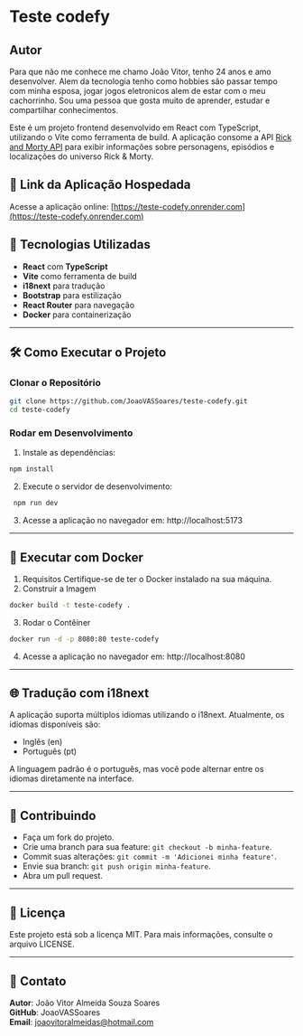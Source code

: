 # Teste codefy

## Autor
Para que não me conhece me chamo João Vitor, tenho 24 anos e amo desenvolver. Alem da tecnologia tenho como hobbies são passar tempo com minha esposa, jogar jogos eletronicos alem de estar com o meu cachorrinho. Sou uma pessoa que gosta muito de aprender, estudar e compartilhar conhecimentos.

Este é um projeto frontend desenvolvido em React com TypeScript, utilizando o Vite como ferramenta de build. A aplicação consome a API [Rick and Morty API](https://rickandmortyapi.com/) para exibir informações sobre personagens, episódios e localizações do universo Rick & Morty.

## 🔗 Link da Aplicação Hospedada

Acesse a aplicação online: [https://teste-codefy.onrender.com](https://teste-codefy.onrender.com)

## 🚀 Tecnologias Utilizadas

- **React** com **TypeScript**
- **Vite** como ferramenta de build
- **i18next** para tradução
- **Bootstrap** para estilização
- **React Router** para navegação
- **Docker** para containerização

----

## 🛠️ Como Executar o Projeto

### Clonar o Repositório

```bash
git clone https://github.com/JoaoVASSoares/teste-codefy.git
cd teste-codefy
```

### Rodar em Desenvolvimento
1. Instale as dependências:
```bash
npm install
```
2. Execute o servidor de desenvolvimento:
```bash
 npm run dev
```
3. Acesse a aplicação no navegador em: http://localhost:5173
----

## 🐳 Executar com Docker
1. Requisitos
Certifique-se de ter o Docker instalado na sua máquina.
2. Construir a Imagem
```bash
docker build -t teste-codefy .
```
3. Rodar o Contêiner
```bash
docker run -d -p 8080:80 teste-codefy
```
4. Acesse a aplicação no navegador em: http://localhost:8080
---

## 🌐 Tradução com i18next
A aplicação suporta múltiplos idiomas utilizando o i18next. Atualmente, os idiomas disponíveis são:

- Inglês (en)
- Português (pt)

A linguagem padrão é o português, mas você pode alternar entre os idiomas diretamente na interface.

---
## 🤝 Contribuindo
- Faça um fork do projeto.
- Crie uma branch para sua feature: `git checkout -b minha-feature`.
- Commit suas alterações: `git commit -m 'Adicionei minha feature'`.
- Envie sua branch: `git push origin minha-feature`.
- Abra um pull request.
---

## 📝 Licença
Este projeto está sob a licença MIT. Para mais informações, consulte o arquivo LICENSE.

--- 

## 📧 Contato
**Autor**: João Vitor Almeida Souza Soares <br>
**GitHub**: JoaoVASSoares <br>
**Email**: joaovitoralmeidas@hotmail.com <br>

